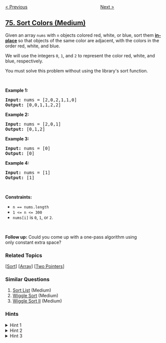 <!--|This file generated by command(leetcode description); DO NOT EDIT.    |-->
<!--+----------------------------------------------------------------------+-->
<!--|@author    openset <openset.wang@gmail.com>                           |-->
<!--|@link      https://github.com/openset                                 |-->
<!--|@home      https://github.com/openset/leetcode                        |-->
<!--+----------------------------------------------------------------------+-->

[< Previous](../search-a-2d-matrix "Search a 2D Matrix")
　　　　　　　　　　　　　　　　
[Next >](../minimum-window-substring "Minimum Window Substring")

## [75. Sort Colors (Medium)](https://leetcode.com/problems/sort-colors "颜色分类")

<p>Given an array <code>nums</code> with <code>n</code> objects colored red, white, or blue, sort them <strong><a href="https://en.wikipedia.org/wiki/In-place_algorithm" target="_blank">in-place</a> </strong>so that objects of the same color are adjacent, with the colors in the order red, white, and blue.</p>

<p>We will use the integers <code>0</code>, <code>1</code>, and <code>2</code> to represent the color red, white, and blue, respectively.</p>

<p>You must solve this problem without using the library&#39;s sort function.</p>

<p>&nbsp;</p>
<p><strong>Example 1:</strong></p>
<pre><strong>Input:</strong> nums = [2,0,2,1,1,0]
<strong>Output:</strong> [0,0,1,1,2,2]
</pre><p><strong>Example 2:</strong></p>
<pre><strong>Input:</strong> nums = [2,0,1]
<strong>Output:</strong> [0,1,2]
</pre><p><strong>Example 3:</strong></p>
<pre><strong>Input:</strong> nums = [0]
<strong>Output:</strong> [0]
</pre><p><strong>Example 4:</strong></p>
<pre><strong>Input:</strong> nums = [1]
<strong>Output:</strong> [1]
</pre>
<p>&nbsp;</p>
<p><strong>Constraints:</strong></p>

<ul>
	<li><code>n == nums.length</code></li>
	<li><code>1 &lt;= n &lt;= 300</code></li>
	<li><code>nums[i]</code> is <code>0</code>, <code>1</code>, or <code>2</code>.</li>
</ul>

<p>&nbsp;</p>
<p><strong>Follow up:</strong>&nbsp;Could you come up with a one-pass algorithm using only&nbsp;constant extra space?</p>

### Related Topics
  [[Sort](../../tag/sort/README.md)]
  [[Array](../../tag/array/README.md)]
  [[Two Pointers](../../tag/two-pointers/README.md)]

### Similar Questions
  1. [Sort List](../sort-list) (Medium)
  1. [Wiggle Sort](../wiggle-sort) (Medium)
  1. [Wiggle Sort II](../wiggle-sort-ii) (Medium)

### Hints
<details>
<summary>Hint 1</summary>
A rather straight forward solution is a two-pass algorithm using counting sort.
</details>

<details>
<summary>Hint 2</summary>
Iterate the array counting number of 0's, 1's, and 2's.
</details>

<details>
<summary>Hint 3</summary>
Overwrite array with the total number of 0's, then 1's and followed by 2's.
</details>
